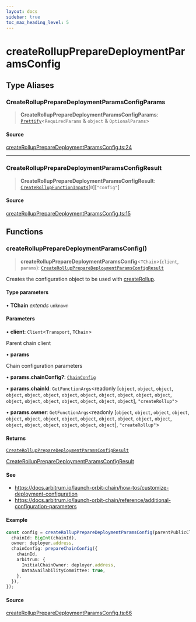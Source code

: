 ```yaml
---
layout: docs
sidebar: true
toc_max_heading_level: 5
---
```


# createRollupPrepareDeploymentParamsConfig

## Type Aliases

### CreateRollupPrepareDeploymentParamsConfigParams

> **CreateRollupPrepareDeploymentParamsConfigParams**: [`Prettify`](types/utils.md#prettifyt)\<`RequiredParams` & `object` & `OptionalParams`\>

#### Source

[createRollupPrepareDeploymentParamsConfig.ts:24](https://github.com/offchainlabs/arbitrum-orbit-sdk/blob/fa20b8d23170b5196c4c9cdb5fc2dfefa349f1c8/src/createRollupPrepareDeploymentParamsConfig.ts#L24)

***

### CreateRollupPrepareDeploymentParamsConfigResult

> **CreateRollupPrepareDeploymentParamsConfigResult**: [`CreateRollupFunctionInputs`](types/createRollupTypes.md#createrollupfunctioninputs)\[`0`\]\[`"config"`\]

#### Source

[createRollupPrepareDeploymentParamsConfig.ts:15](https://github.com/offchainlabs/arbitrum-orbit-sdk/blob/fa20b8d23170b5196c4c9cdb5fc2dfefa349f1c8/src/createRollupPrepareDeploymentParamsConfig.ts#L15)

## Functions

### createRollupPrepareDeploymentParamsConfig()

> **createRollupPrepareDeploymentParamsConfig**\<`TChain`\>(`client`, `params`): [`CreateRollupPrepareDeploymentParamsConfigResult`](createRollupPrepareDeploymentParamsConfig.md#createrolluppreparedeploymentparamsconfigresult)

Creates the configuration object to be used with [createRollup](createRollup.md#createrollup).

#### Type parameters

• **TChain** *extends* `unknown`

#### Parameters

• **client**: `Client`\<`Transport`, `TChain`\>

Parent chain client

• **params**

Chain configuration parameters

• **params.chainConfig?**: [`ChainConfig`](types/ChainConfig.md#chainconfig)

• **params.chainId**: `GetFunctionArgs`\<readonly [`object`, `object`, `object`, `object`, `object`, `object`, `object`, `object`, `object`, `object`, `object`, `object`, `object`, `object`, `object`, `object`, `object`, `object`, `object`], `"createRollup"`\>

• **params.owner**: `GetFunctionArgs`\<readonly [`object`, `object`, `object`, `object`, `object`, `object`, `object`, `object`, `object`, `object`, `object`, `object`, `object`, `object`, `object`, `object`, `object`, `object`, `object`], `"createRollup"`\>

#### Returns

[`CreateRollupPrepareDeploymentParamsConfigResult`](createRollupPrepareDeploymentParamsConfig.md#createrolluppreparedeploymentparamsconfigresult)

[CreateRollupPrepareDeploymentParamsConfigResult](createRollupPrepareDeploymentParamsConfig.md#createrolluppreparedeploymentparamsconfigresult)

#### See

 - https://docs.arbitrum.io/launch-orbit-chain/how-tos/customize-deployment-configuration
 - https://docs.arbitrum.io/launch-orbit-chain/reference/additional-configuration-parameters

#### Example

```ts
const config = createRollupPrepareDeploymentParamsConfig(parentPublicClient, {
  chainId: BigInt(chainId),
  owner: deployer.address,
  chainConfig: prepareChainConfig({
    chainId,
    arbitrum: {
      InitialChainOwner: deployer.address,
      DataAvailabilityCommittee: true,
    },
  }),
});
```

#### Source

[createRollupPrepareDeploymentParamsConfig.ts:66](https://github.com/offchainlabs/arbitrum-orbit-sdk/blob/fa20b8d23170b5196c4c9cdb5fc2dfefa349f1c8/src/createRollupPrepareDeploymentParamsConfig.ts#L66)

